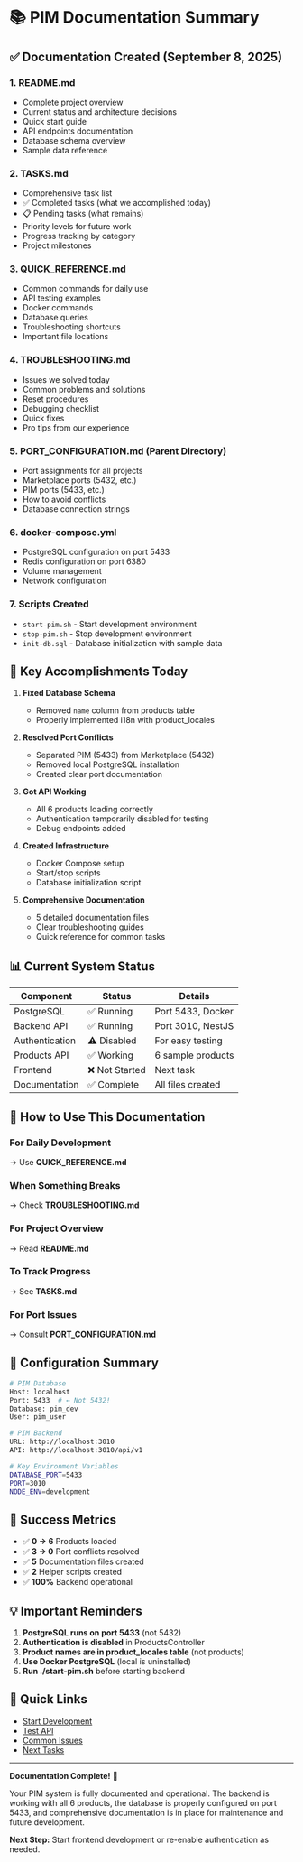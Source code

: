 # 📚 PIM Documentation Summary

## ✅ Documentation Created (September 8, 2025)

### 1. **README.md**
- Complete project overview
- Current status and architecture decisions
- Quick start guide
- API endpoints documentation
- Database schema overview
- Sample data reference

### 2. **TASKS.md**
- Comprehensive task list
- ✅ Completed tasks (what we accomplished today)
- 📋 Pending tasks (what remains)
- Priority levels for future work
- Progress tracking by category
- Project milestones

### 3. **QUICK_REFERENCE.md**
- Common commands for daily use
- API testing examples
- Docker commands
- Database queries
- Troubleshooting shortcuts
- Important file locations

### 4. **TROUBLESHOOTING.md**
- Issues we solved today
- Common problems and solutions
- Reset procedures
- Debugging checklist
- Quick fixes
- Pro tips from our experience

### 5. **PORT_CONFIGURATION.md** (Parent Directory)
- Port assignments for all projects
- Marketplace ports (5432, etc.)
- PIM ports (5433, etc.)
- How to avoid conflicts
- Database connection strings

### 6. **docker-compose.yml**
- PostgreSQL configuration on port 5433
- Redis configuration on port 6380
- Volume management
- Network configuration

### 7. **Scripts Created**
- `start-pim.sh` - Start development environment
- `stop-pim.sh` - Stop development environment
- `init-db.sql` - Database initialization with sample data

## 🎯 Key Accomplishments Today

1. **Fixed Database Schema**
   - Removed `name` column from products table
   - Properly implemented i18n with product_locales

2. **Resolved Port Conflicts**
   - Separated PIM (5433) from Marketplace (5432)
   - Removed local PostgreSQL installation
   - Created clear port documentation

3. **Got API Working**
   - All 6 products loading correctly
   - Authentication temporarily disabled for testing
   - Debug endpoints added

4. **Created Infrastructure**
   - Docker Compose setup
   - Start/stop scripts
   - Database initialization script

5. **Comprehensive Documentation**
   - 5 detailed documentation files
   - Clear troubleshooting guides
   - Quick reference for common tasks

## 📊 Current System Status

| Component | Status | Details |
|-----------|--------|---------|
| PostgreSQL | ✅ Running | Port 5433, Docker |
| Backend API | ✅ Running | Port 3010, NestJS |
| Authentication | ⚠️ Disabled | For easy testing |
| Products API | ✅ Working | 6 sample products |
| Frontend | ❌ Not Started | Next task |
| Documentation | ✅ Complete | All files created |

## 🚀 How to Use This Documentation

### For Daily Development
→ Use **QUICK_REFERENCE.md**

### When Something Breaks
→ Check **TROUBLESHOOTING.md**

### For Project Overview
→ Read **README.md**

### To Track Progress
→ See **TASKS.md**

### For Port Issues
→ Consult **PORT_CONFIGURATION.md**

## 📝 Configuration Summary

```bash
# PIM Database
Host: localhost
Port: 5433  # ← Not 5432!
Database: pim_dev
User: pim_user

# PIM Backend
URL: http://localhost:3010
API: http://localhost:3010/api/v1

# Key Environment Variables
DATABASE_PORT=5433
PORT=3010
NODE_ENV=development
```

## 🎉 Success Metrics

- ✅ **0 → 6** Products loaded
- ✅ **3 → 0** Port conflicts resolved  
- ✅ **5** Documentation files created
- ✅ **2** Helper scripts created
- ✅ **100%** Backend operational

## 💡 Important Reminders

1. **PostgreSQL runs on port 5433** (not 5432)
2. **Authentication is disabled** in ProductsController
3. **Product names are in product_locales table** (not products)
4. **Use Docker PostgreSQL** (local is uninstalled)
5. **Run ./start-pim.sh** before starting backend

## 🔗 Quick Links

- [Start Development](./QUICK_REFERENCE.md#-starting--stopping)
- [Test API](./QUICK_REFERENCE.md#-api-testing)
- [Common Issues](./TROUBLESHOOTING.md#-common-problems--solutions)
- [Next Tasks](./TASKS.md#-pending-tasks)

---

**Documentation Complete!** 🎊

Your PIM system is fully documented and operational. The backend is working with all 6 products, the database is properly configured on port 5433, and comprehensive documentation is in place for maintenance and future development.

**Next Step:** Start frontend development or re-enable authentication as needed.
